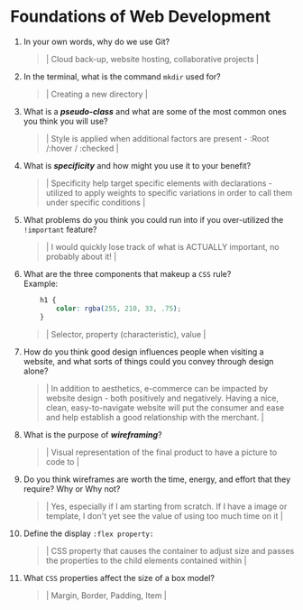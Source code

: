 # Foundations of Web Development
01. In your own words, why do we use Git?
    > | Cloud back-up, website hosting, collaborative projects |

02. In the terminal, what is the command `mkdir` used for?
    > | Creating a new directory |

03. What is a ***pseudo-class*** and what are some of the most common ones you think you will use?
    > | Style is applied when additional factors are present - :Root /:hover / :checked |

04. What is ***specificity*** and how might you use it to your benefit?
    > | Specificity help target specific elements with declarations - utilized to apply weights to specific variations in order to call them under specific conditions |

05. What problems do you think you could run into if you over-utilized the `!important` feature?
    > | I would quickly lose track of what is ACTUALLY important, no probably about it! |

06. What are the three components that makeup a `CSS` rule? <br> Example:

    ```css
        h1 {
            color: rgba(255, 210, 33, .75);
        }
    ```

    > | Selector, property (characteristic), value  |

07. How do you think good design influences people when visiting a website, and what sorts of things could you convey through design alone?
    > | In addition to aesthetics, e-commerce can be impacted by website design - both positively and negatively.  Having a nice, clean, easy-to-navigate website will put the consumer and ease and help establish a good relationship with the merchant. |

08. What is the purpose of ***wireframing***?
    > | Visual representation of the final product to have a picture to code to |

09. Do you think wireframes are worth the time, energy, and effort that they require? Why or Why not?
    > | Yes, especially if I am starting from scratch.  If I have a image or template, I don't yet see the value of using too much time on it |

10. Define the display `:flex property:`
    > | CSS property that causes the container to adjust size and passes the properties to the child elements contained within |

11. What `CSS` properties affect the size of a box model?
    > | Margin, Border, Padding, Item  |
